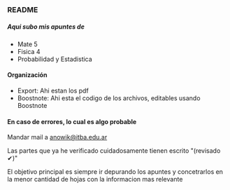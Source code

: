 ### README

##### Aqui subo mis apuntes de 

- Mate 5
- Fisica 4
- Probabilidad y Estadistica

#### Organización

- Export: Ahi estan los pdf
- Boostnote: Ahi esta el codigo de los archivos, editables usando Boostnote

#### En caso de errores, lo cual es algo probable

Mandar mail a anowik@itba.edu.ar

Las partes que ya he verificado cuidadosamente tienen escrito "(revisado ✔)"

El objetivo principal es siempre ir depurando los apuntes y concetrarlos en la menor cantidad de hojas con la informacion mas relevante
